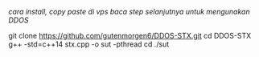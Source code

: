 *cara install, copy paste di vps baca step selanjutnya untuk mengunakan DDOS*

git clone https://github.com/gutenmorgen6/DDOS-STX.git
cd DDOS-STX
g++ -std=c++14 stx.cpp -o sut -pthread
cd
./sut
